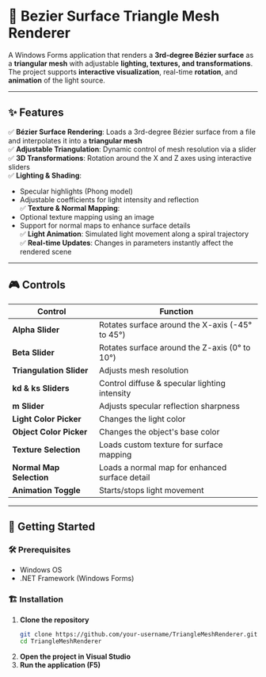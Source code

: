 # 🎨 Bezier Surface Triangle Mesh Renderer  

A Windows Forms application that renders a **3rd-degree Bézier surface** as a **triangular mesh** with adjustable **lighting, textures, and transformations**. The project supports **interactive visualization**, real-time **rotation**, and **animation** of the light source.

---

## ✨ Features  
✅ **Bézier Surface Rendering**: Loads a 3rd-degree Bézier surface from a file and interpolates it into a **triangular mesh**  
✅ **Adjustable Triangulation**: Dynamic control of mesh resolution via a slider  
✅ **3D Transformations**: Rotation around the X and Z axes using interactive sliders  
✅ **Lighting & Shading**: 
  - Specular highlights (Phong model)  
  - Adjustable coefficients for light intensity and reflection  
✅ **Texture & Normal Mapping**:  
  - Optional texture mapping using an image  
  - Support for normal maps to enhance surface details  
✅ **Light Animation**: Simulated light movement along a spiral trajectory  
✅ **Real-time Updates**: Changes in parameters instantly affect the rendered scene  

---

## 🎮 Controls  
| Control | Function |
|---------|---------|
| **Alpha Slider** | Rotates surface around the X-axis (-45° to 45°) |
| **Beta Slider** | Rotates surface around the Z-axis (0° to 10°) |
| **Triangulation Slider** | Adjusts mesh resolution |
| **kd & ks Sliders** | Control diffuse & specular lighting intensity |
| **m Slider** | Adjusts specular reflection sharpness |
| **Light Color Picker** | Changes the light color |
| **Object Color Picker** | Changes the object's base color |
| **Texture Selection** | Loads custom texture for surface mapping |
| **Normal Map Selection** | Loads a normal map for enhanced surface detail |
| **Animation Toggle** | Starts/stops light movement |

---

## 🚀 Getting Started  
### 🛠️ Prerequisites  
- Windows OS  
- .NET Framework (Windows Forms)  

### 🏗️ Installation  
1. **Clone the repository**  
   ```bash
   git clone https://github.com/your-username/TriangleMeshRenderer.git  
   cd TriangleMeshRenderer
 2. **Open the project in Visual Studio** 
 3. **Run the application (F5)**
